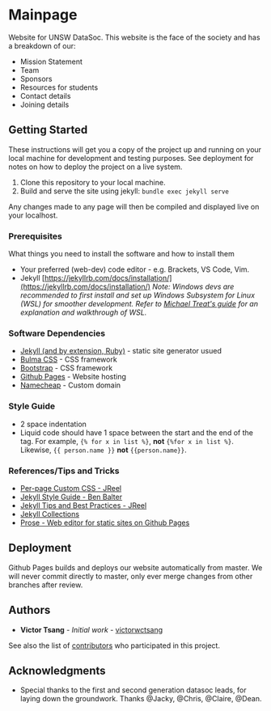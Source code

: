 # Mainpage

Website for UNSW DataSoc. This website is the face of the society and has a breakdown of our:

* Mission Statement
* Team
* Sponsors
* Resources for students
* Contact details
* Joining details

## Getting Started

These instructions will get you a copy of the project up and running on your local machine for development and testing purposes. See deployment for notes on how to deploy the project on a live system.

1. Clone this repository to your local machine.
2. Build and serve the site using jekyll: `bundle exec jekyll serve`

Any changes made to any page will then be compiled and displayed live on your localhost.

### Prerequisites

What things you need to install the software and how to install them

* Your preferred (web-dev) code editor - e.g. Brackets, VS Code, Vim.
* Jekyll [https://jekyllrb.com/docs/installation/](https://jekyllrb.com/docs/installation/)
  *Note: Windows devs are recommended to first install and set up Windows Subsystem for Linux (WSL) for smoother development. Refer to [Michael Treat's guide](https://github.com/michaeltreat/Windows-Subsystem-For-Linux-Setup-Guide) for an explanation and walkthrough of WSL.*

### Software Dependencies

* [Jekyll (and by extension, Ruby)](https://jekyllrb.com/) - static site generator usued
* [Bulma CSS](https://bulma.io/) - CSS framework
* [Bootstrap](https://getbootstrap.com/) - CSS framework
* [Github Pages](https://pages.github.com/) - Website hosting
* [Namecheap](https://www.namecheap.com/) - Custom domain

### Style Guide

* 2 space indentation
* Liquid code should have 1 space between the start and the end of the tag. For example, `{% for x in list %}`, **not** `{%for x in list %}`. Likewise, `{{ person.name }}` **not** `{{person.name}}`.

### References/Tips and Tricks

* [Per-page Custom CSS - JReel](https://jreel.github.io/per-page-custom-css-in-jekyll/)
* [Jekyll Style Guide - Ben Balter](https://ben.balter.com/jekyll-style-guide/)
* [Jekyll Tips and Best Practices - JReel](https://jreel.github.io/jekyll-tips-tricks-and-best-practices/)
* [Jekyll Collections](https://ben.balter.com/2015/02/20/jekyll-collections/)
* [Prose - Web editor for static sites on Github Pages](https://prose.io)

## Deployment

Github Pages builds and deploys our website automatically from master. We will never commit directly to master, only ever merge changes from other branches after review.

## Authors

* **Victor Tsang** - *Initial work* - [victorwctsang](https://github.com/victorwctsang)

See also the list of [contributors](https://github.com/your/project/contributors) who participated in this project.

## Acknowledgments

* Special thanks to the first and second generation datasoc leads, for laying down the groundwork. Thanks @Jacky, @Chris, @Claire, @Dean.
